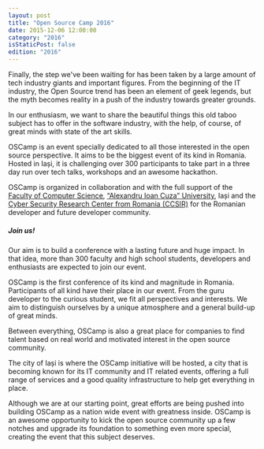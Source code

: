```yaml
---
layout: post
title: "Open Source Camp 2016"
date: 2015-12-06 12:00:00
category: "2016"
isStaticPost: false
edition: "2016"
---
```


Finally, the step we've been waiting for has been taken by a large amount of tech industry giants and important figures. From the beginning of the IT industry, the Open Source trend has been an element of geek legends, but the myth becomes reality in a push of the industry towards greater grounds.

In our enthusiasm, we want to share the beautiful things this old taboo subject has to offer in the software industry, with the help, of course, of great minds with state of the art skills.

OSCamp is an event specially dedicated to all those interested in the open source perspective. It aims to be the biggest event of its kind in Romania. Hosted in Iași, it is challenging over 300 participants to take part in a three day run over tech talks, workshops and an awesome hackathon.

OSCamp is organized in collaboration and with the full support of the [Faculty of Computer Science](https://www.info.uaic.ro/bin/Main/), [“Alexandru Ioan Cuza” University](https://www.uaic.ro/), Iași and the [Cyber Security Research Center from Romania (CCSIR)](http://ccsir.org/) for the Romanian developer and future developer community.

##### Join us!

Our aim is to build a conference with a lasting future and huge impact. In that idea, more than 300 faculty and high school students, developers and enthusiasts are expected to join our event.

OSCamp is the first conference of its kind and magnitude in Romania. Participants of all kind have their place in our event. From the guru developer to the curious student, we fit all perspectives and interests. We aim to distinguish ourselves by a unique atmosphere and a general build-up of great minds.

Between everything, OSCamp is also a great place for companies to find talent based on real world and motivated interest in the open source community.

The city of Iași is where the OSCamp initiative will be hosted, a city that is becoming known for its IT community and IT related events, offering a full range of services and a good quality infrastructure to help get everything in place.

Although we are at our starting point, great efforts are being pushed into building OSCamp as a nation wide event with greatness inside. OSCamp is an awesome opportunity to kick the open source community up a few notches and upgrade its foundation to something even more special, creating the event that this subject deserves.
